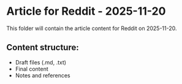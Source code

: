 # Article for Reddit - 2025-11-20

This folder will contain the article content for Reddit on 2025-11-20.

## Content structure:
- Draft files (.md, .txt)
- Final content
- Notes and references
